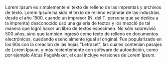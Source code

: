 Lorem Ipsum es simplemente el texto de relleno de las imprentas y archivos de texto. Lorem Ipsum ha sido el texto de relleno
 estándar de las industrias desde el año 1500, cuando un impresor (N. del T. persona que se dedica a la imprenta) desconocido usó 
 una galería de textos y los mezcló de tal manera que logró hacer un libro de textos especimen. No sólo sobrevivió 500 años, sino
 que tambien ingresó como texto de relleno en documentos electrónicos, quedando esencialmente igual al original. Fue popularizado en 
 los 60s con la creación de las hojas "Letraset", las cuales contenian pasajes de Lorem Ipsum, y más recientemente con software de
 autoedición, como por ejemplo Aldus PageMaker, el cual incluye versiones de Lorem Ipsum.